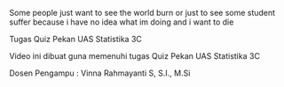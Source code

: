 Some people just want to see the world burn or just to see some student suffer because i have no idea what im doing and i want to die


Tugas Quiz Pekan UAS Statistika 3C

Video ini dibuat guna memenuhi tugas Quiz Pekan UAS Statistika 3C

Dosen Pengampu : Vinna Rahmayanti S, S.I., M.Si
